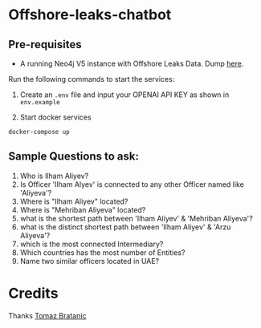 # Offshore-leaks-chatbot

## Pre-requisites
- A running Neo4j V5 instance with Offshore Leaks Data. Dump [here](https://drive.google.com/file/d/1Q5RiD163ke_gQM837uvFPPHG8A034a4i/view?usp=sharing).

Run the following commands to start the services:


1. Create an `.env` file and input your OPENAI API KEY as shown in `env.example`

2. Start docker services

```
docker-compose up
```

## Sample Questions to ask:
1. Who is Ilham Aliyev?
2. Is Officer 'Ilham Alyev' is connected to any other Officer named like 'Aliyeva'?
3. Where is "Ilham Aliyev" located?
4. Where is "Mehriban Aliyeva" located?
5. what is the shortest path between 'Ilham Aliyev' & 'Mehriban Aliyeva'?
6. what is the distinct shortest path between 'Ilham Aliyev' & 'Arzu Aliyeva'?
7. which is the most connected Intermediary?
8. Which countries has the most number of Entities?
9. Name two similar officers located in UAE?

# Credits
Thanks [Tomaz Bratanic](https://github.com/tomasonjo/NeoGPT-Explorer)
